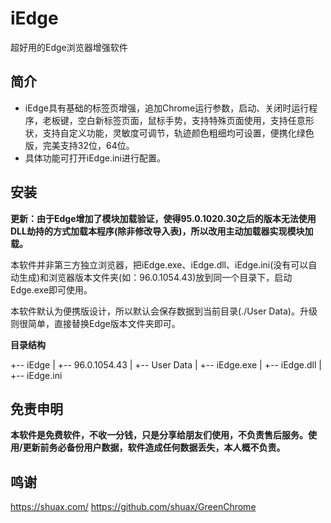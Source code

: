 # iEdge

超好用的Edge浏览器增强软件

## 简介

* iEdge具有基础的标签页增强，追加Chrome运行参数，启动、关闭时运行程序，老板键，空白新标签页面，鼠标手势，支持特殊页面使用，支持任意形状，支持自定义功能，灵敏度可调节，轨迹颜色粗细均可设置，便携化绿色版，完美支持32位，64位。
  <br/>
* 具体功能可打开iEdge.ini进行配置。

## 安装

**更新：由于Edge增加了模块加载验证，使得95.0.1020.30之后的版本无法使用DLL劫持的方式加载本程序(除非修改导入表)，所以改用主动加载器实现模块加载。**

本软件并非第三方独立浏览器，把iEdge.exe、iEdge.dll、iEdge.ini(没有可以自动生成)和浏览器版本文件夹(如：96.0.1054.43)放到同一个目录下，启动Edge.exe即可使用。

本软件默认为便携版设计，所以默认会保存数据到当前目录(./User Data)。升级则很简单，直接替换Edge版本文件夹即可。

**目录结构**

+-- iEdge
|   +-- 96.0.1054.43
|   +-- User Data
|   +-- iEdge.exe
|   +-- iEdge.dll
|   +-- iEdge.ini

## 免责申明

**本软件是免费软件，不收一分钱，只是分享给朋友们使用，不负责售后服务。使用/更新前务必备份用户数据，软件造成任何数据丢失，本人概不负责。**

## 鸣谢

https://shuax.com/
https://github.com/shuax/GreenChrome
